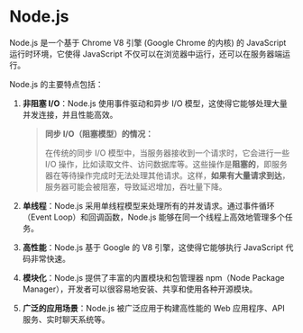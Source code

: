 # Node.js

Node.js 是一个基于 Chrome V8 引擎 (Google Chrome 的内核) 的 JavaScript 运行时环境，它使得 JavaScript 不仅可以在浏览器中运行，还可以在服务器端运行。

Node.js 的主要特点包括：

1. **非阻塞 I/O**：Node.js 使用事件驱动和异步 I/O 模型，这使得它能够处理大量并发连接，并且性能高效。

    > **同步 I/O（阻塞模型）的情况：**
    >
    > 在传统的同步 I/O 模型中，当服务器接收到一个请求时，它会进行一些 I/O 操作，比如读取文件、访问数据库等。这些操作是**阻塞的**，即服务器在等待操作完成时无法处理其他请求。这样，**如果有大量请求到达**，服务器可能会被阻塞，导致延迟增加，吞吐量下降。

2. **单线程**：Node.js 采用单线程模型来处理所有的并发请求。通过事件循环（Event Loop）和回调函数，Node.js 能够在同一个线程上高效地管理多个任务。

3. **高性能**：Node.js 基于 Google 的 V8 引擎，这使得它能够执行 JavaScript 代码非常快速。

4. **模块化**：Node.js 提供了丰富的内置模块和包管理器 npm（Node Package Manager），开发者可以很容易地安装、共享和使用各种开源模块。

5. **广泛的应用场景**：Node.js 被广泛应用于构建高性能的 Web 应用程序、API 服务、实时聊天系统等。

